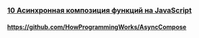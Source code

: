 ### [10 Асинхронная композиция функций на JavaScript](https://www.youtube.com/watch?v=3ZCrMlMpOrM)

#### https://github.com/HowProgrammingWorks/AsyncCompose

